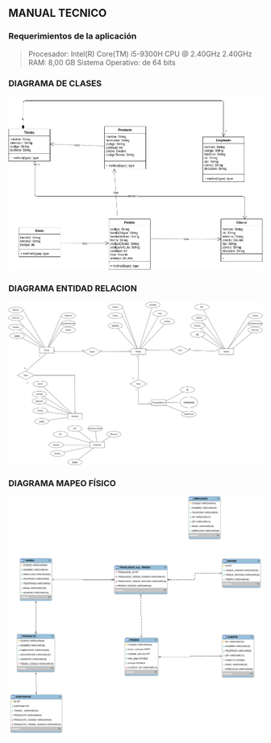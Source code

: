 ## MANUAL TECNICO
### Requerimientos de la aplicación

> Procesador: Intel(R) Core(TM) i5-9300H CPU @ 2.40GHz 2.40GHz
> RAM: 8,00 GB
> Sistema Operativo: de 64 bits

### DIAGRAMA DE CLASES
![alt DIAGRAMA_DE_CLASE](IMAGENES/diagramaClase.png)
### DIAGRAMA ENTIDAD RELACION
![alt DIAGRAMA_RE](IMAGENES/diagramaRE.png)
### DIAGRAMA MAPEO FÍSICO
![alt DIAGRAMA_RE](IMAGENES/mapeo.png)
